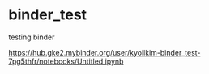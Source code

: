 # binder_test
testing binder


https://hub.gke2.mybinder.org/user/kyoilkim-binder_test-7pg5thfr/notebooks/Untitled.ipynb
